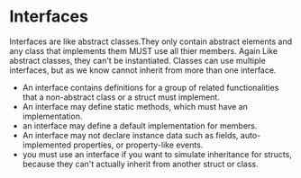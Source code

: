 # Interfaces

Interfaces are like abstract classes.They only contain abstract elements and any class that implements them MUST use all thier members. Again Like abstract classes, they can't be instantiated.
Classes can use multiple interfaces, but as we know cannot inherit from more than one interface.

- An interface contains definitions for a group of related functionalities that a non-abstract class or a struct must implement.
- An interface may define static methods, which must have an implementation.
- an interface may define a default implementation for members.
- An interface may not declare instance data such as fields, auto-implemented properties, or property-like events.
- you must use an interface if you want to simulate inheritance for structs, because they can't actually inherit from another struct or class.


